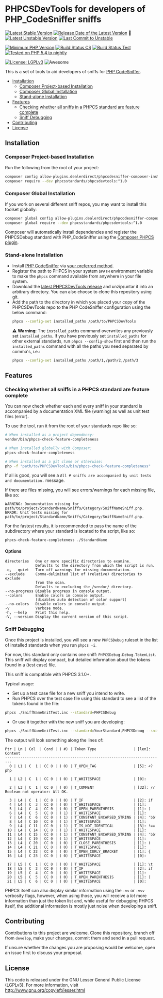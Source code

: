 PHPCSDevTools for developers of PHP_CodeSniffer sniffs
=====================================================

<div aria-hidden="true">

[![Latest Stable Version](https://poser.pugx.org/phpcsstandards/phpcsdevtools/v/stable)](https://packagist.org/packages/phpcsstandards/phpcsdevtools)
[![Release Date of the Latest Version](https://img.shields.io/github/release-date/PHPCSStandards/PHPCSDevTools.svg?maxAge=1800)](https://github.com/PHPCSStandards/PHPCSDevTools/releases)
:construction:
[![Latest Unstable Version](https://img.shields.io/badge/unstable-dev--develop-e68718.svg?maxAge=2419200)](https://packagist.org/packages/phpcsstandards/phpcsdevtools#dev-develop)
[![Last Commit to Unstable](https://img.shields.io/github/last-commit/PHPCSStandards/PHPCSDevTools/develop.svg)](https://github.com/PHPCSStandards/PHPCSDevTools/commits/develop)

[![Minimum PHP Version](https://img.shields.io/packagist/php-v/phpcsstandards/phpcsdevtools.svg?maxAge=3600)](https://packagist.org/packages/phpcsstandards/phpcsdevtools)
[![Build Status CS](https://github.com/PHPCSStandards/PHPCSDevTools/actions/workflows/cs.yml/badge.svg)](https://github.com/PHPCSStandards/PHPCSDevTools/actions/workflows/cs.yml)
[![Build Status Test](https://github.com/PHPCSStandards/PHPCSDevTools/actions/workflows/test.yml/badge.svg)](https://github.com/PHPCSStandards/PHPCSDevTools/actions/workflows/test.yml)
[![Tested on PHP 5.4 to nightly](https://img.shields.io/badge/tested%20on-PHP%205.4%20|%205.5%20|%205.6%20|%207.0%20|%207.1%20|%207.2%20|%207.3%20|%207.4%20|%208.0%20|%208.1%20|%20nightly-brightgreen.svg?maxAge=2419200)](https://github.com/PHPCSStandards/PHPCSDevTools/actions?query=workflow%3ATest)

[![License: LGPLv3](https://poser.pugx.org/phpcsstandards/phpcsdevtools/license)](https://github.com/PHPCSStandards/PHPCSDevTools/blob/stable/LICENSE)
![Awesome](https://img.shields.io/badge/awesome%3F-yes!-brightgreen.svg)

</div>

This is a set of tools to aid developers of sniffs for [PHP CodeSniffer](https://github.com/squizlabs/PHP_CodeSniffer).

* [Installation](#installation)
    + [Composer Project-based Installation](#composer-project-based-installation)
    + [Composer Global Installation](#composer-global-installation)
    + [Stand-alone Installation](#stand-alone-installation)
* [Features](#features)
    + [Checking whether all sniffs in a PHPCS standard are feature complete](#checking-whether-all-sniffs-in-a-phpcs-standard-are-feature-complete)
    + [Sniff Debugging](#sniff-debugging)
* [Contributing](#contributing)
* [License](#license)


Installation
-------------------------------------------

### Composer Project-based Installation

Run the following from the root of your project:
```bash
composer config allow-plugins.dealerdirect/phpcodesniffer-composer-installer true
composer require --dev phpcsstandards/phpcsdevtools:^1.0
```

### Composer Global Installation

If you work on several different sniff repos, you may want to install this toolset globally:
```bash
composer global config allow-plugins.dealerdirect/phpcodesniffer-composer-installer true
composer global require --dev phpcsstandards/phpcsdevtools:^1.0
```

Composer will automatically install dependencies and register the PHPCSDebug standard with PHP_CodeSniffer using the [Composer PHPCS plugin](https://github.com/PHPCSStandards/composer-installer).


### Stand-alone Installation

* Install [PHP CodeSniffer](https://github.com/squizlabs/PHP_CodeSniffer) via [your preferred method](https://github.com/squizlabs/PHP_CodeSniffer#installation).
* Register the path to PHPCS in your system `$PATH` environment variable to make the `phpcs` command available from anywhere in your file system.
* Download the [latest PHPCSDevTools release](https://github.com/PHPCSStandards/PHPCSDevTools/releases) and unzip/untar it into an arbitrary directory.
    You can also choose to clone this repository using git.
* Add the path to the directory in which you placed your copy of the PHPCSDevTools repo to the PHP CodeSniffer configuration using the below command:
   ```bash
   phpcs --config-set installed_paths /path/to/PHPCSDevTools
   ```
   :warning: **Warning**: The `installed_paths` command overwrites any previously set `installed_paths`. If you have previously set `installed_paths` for other external standards, run `phpcs --config-show` first and then run the `installed_paths` command with all the paths you need separated by comma's, i.e.:
   ```bash
   phpcs --config-set installed_paths /path/1,/path/2,/path/3
   ```


Features
------------------------------

### Checking whether all sniffs in a PHPCS standard are feature complete

You can now check whether each and every sniff in your standard is accompanied by a documentation XML file (warning) as well as unit test files (error).

To use the tool, run it from the root of your standards repo like so:
```bash
# When installed as a project dependency:
vendor/bin/phpcs-check-feature-completeness

# When installed globally with Composer:
phpcs-check-feature-completeness

# When installed as a git clone or otherwise:
php -f "path/to/PHPCSDevTools/bin/phpcs-check-feature-completeness"
```

If all is good, you will see a `All # sniffs are accompanied by unit tests and documentation.` message.

If there are files missing, you will see errors/warnings for each missing file, like so:
```
WARNING: Documentation missing for path/to/project/StandardName/Sniffs/Category/SniffNameSniff.php.
ERROR: Unit tests missing for path/to/project/StandardName/Sniffs/Category/SniffNameSniff.php.
```

For the fastest results, it is recommended to pass the name of the subdirectory where your standard is located to the script, like so:
```bash
phpcs-check-feature-completeness ./StandardName
```

#### Options
```
directories   One or more specific directories to examine.
              Defaults to the directory from which the script is run.
-q, --quiet   Turn off warnings for missing documentation.
--exclude     Comma-delimited list of (relative) directories to exclude
              from the scan.
              Defaults to excluding the /vendor/ directory.
--no-progress Disable progress in console output.
--colors      Enable colors in console output.
              (disables auto detection of color support)
--no-colors   Disable colors in console output.
-v            Verbose mode.
-h, --help    Print this help.
-V, --version Display the current version of this script.
```


### Sniff Debugging

Once this project is installed, you will see a new `PHPCSDebug` ruleset in the list of installed standards when you run `phpcs -i`.

For now, this standard only contains one sniff: `PHPCSDebug.Debug.TokenList`.
This sniff will display compact, but detailed information about the tokens found in a (test case) file.

This sniff is compatible with PHPCS 3.1.0+.

Typical usage:
* Set up a test case file for a new sniff you intend to write.
* Run PHPCS over the test case file using this standard to see a list of the tokens found in the file:
```bash
phpcs ./SniffNameUnitTest.inc --standard=PHPCSDebug
```
* Or use it together with the new sniff you are developing:
```bash
phpcs ./SniffNameUnitTest.inc --standard=YourStandard,PHPCSDebug --sniffs=YourStandard.Category.NewSniffName,PHPCSDebug.Debug.TokenList
```

The output will look something along the lines of:
```
Ptr | Ln | Col  | Cond | ( #) | Token Type                 | [len]: Content
-------------------------------------------------------------------------
  0 | L1 | C  1 | CC 0 | ( 0) | T_OPEN_TAG                 | [5]: <?php

  1 | L2 | C  1 | CC 0 | ( 0) | T_WHITESPACE               | [0]:

  2 | L3 | C  1 | CC 0 | ( 0) | T_COMMENT                  | [32]: // Boolean not operator: All OK.

  3 | L4 | C  1 | CC 0 | ( 0) | T_IF                       | [2]: if
  4 | L4 | C  3 | CC 0 | ( 0) | T_WHITESPACE               | [1]:
  5 | L4 | C  4 | CC 0 | ( 0) | T_OPEN_PARENTHESIS         | [1]: (
  6 | L4 | C  5 | CC 0 | ( 1) | T_WHITESPACE               | [1]:
  7 | L4 | C  6 | CC 0 | ( 1) | T_CONSTANT_ENCAPSED_STRING | [4]: 'bb'
  8 | L4 | C 10 | CC 0 | ( 1) | T_WHITESPACE               | [1]:
  9 | L4 | C 11 | CC 0 | ( 1) | T_IS_NOT_IDENTICAL         | [3]: !==
 10 | L4 | C 14 | CC 0 | ( 1) | T_WHITESPACE               | [1]:
 11 | L4 | C 15 | CC 0 | ( 1) | T_CONSTANT_ENCAPSED_STRING | [4]: 'bb'
 12 | L4 | C 19 | CC 0 | ( 1) | T_WHITESPACE               | [1]:
 13 | L4 | C 20 | CC 0 | ( 0) | T_CLOSE_PARENTHESIS        | [1]: )
 14 | L4 | C 21 | CC 0 | ( 0) | T_WHITESPACE               | [1]:
 15 | L4 | C 22 | CC 0 | ( 0) | T_OPEN_CURLY_BRACKET       | [1]: {
 16 | L4 | C 23 | CC 0 | ( 0) | T_WHITESPACE               | [0]:

 17 | L5 | C  1 | CC 0 | ( 0) | T_WHITESPACE               | [1]: \t
 18 | L5 | C  2 | CC 0 | ( 0) | T_IF                       | [2]: if
 19 | L5 | C  4 | CC 0 | ( 0) | T_WHITESPACE               | [1]:
 20 | L5 | C  5 | CC 0 | ( 0) | T_OPEN_PARENTHESIS         | [1]: (
 21 | L5 | C  6 | CC 0 | ( 0) | T_WHITESPACE               | [0]:
```

PHPCS itself can also display similar information using the `-vv` or `-vvv` verbosity flags, however, when using those, you will receive a *lot* more information than just the token list and, while useful for debugging PHPCS itself, the additional information is mostly just noise when developing a sniff.


Contributing
-------
Contributions to this project are welcome. Clone this repository, branch off from `develop`, make your changes, commit them and send in a pull request.

If unsure whether the changes you are proposing would be welcome, open an issue first to discuss your proposal.

License
-------
This code is released under the GNU Lesser General Public License (LGPLv3). For more information, visit http://www.gnu.org/copyleft/lesser.html
